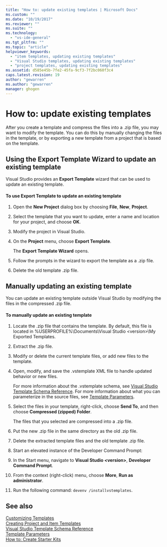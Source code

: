 ```yaml
---
title: "How to: update existing templates | Microsoft Docs"
ms.custom: ""
ms.date: "10/19/2017"
ms.reviewer: ""
ms.suite: ""
ms.technology: 
  - "vs-ide-general"
ms.tgt_pltfrm: ""
ms.topic: "article"
helpviewer_keywords: 
  - "item templates, updating existing templates"
  - "Visual Studio templates, updating existing templates"
  - "project templates, updating existing templates"
ms.assetid: d585e45b-7fe2-45fa-9cf3-7f2bc060f3c4
caps.latest.revision: 19
author: "gewarren"
ms.author: "gewarren"
manager: ghogen
---
```

# How to: update existing templates
After you create a template and compress the files into a .zip file, you may want to modify the template. You can do this by manually changing the files in the template, or by exporting a new template from a project that is based on the template.  
  
## Using the Export Template Wizard to update an existing template  
Visual Studio provides an **Export Template** wizard that can be used to update an existing template.  
  
#### To use Export Template to update an existing template  
  
1.  Open the **New Project** dialog box by choosing **File**, **New**, **Project**.  
  
2.  Select the template that you want to update, enter a name and location for your project, and choose **OK**.  
  
3.  Modify the project in Visual Studio.  
  
4.  On the **Project** menu, choose **Export Template**.  

    The **Export Template Wizard** opens.  

5.  Follow the prompts in the wizard to export the template as a .zip file.  

6.  Delete the old template .zip file.  
  
## Manually updating an existing template  
You can update an existing template outside Visual Studio by modifying the files in the compressed .zip file.  
  
#### To manually update an existing template  
  
1.  Locate the .zip file that contains the template. By default, this file is located in %USERPROFILE%\Documents\Visual Studio \<version\>\My Exported Templates\.  
  
2.  Extract the .zip file.  
  
3.  Modify or delete the current template files, or add new files to the template.  
  
4.  Open, modify, and save the .vstemplate XML file to handle updated behavior or new files.  

    For more information about the .vstemplate schema, see [Visual Studio Template Schema Reference](../extensibility/visual-studio-template-schema-reference.md). For more information about what you can parameterize in the source files, see [Template Parameters](../ide/template-parameters.md).  
  
5.  Select the files in your template, right-click, choose **Send To**, and then choose **Compressed (zipped) Folder**.  

    The files that you selected are compressed into a .zip file.  
  
6.  Put the new .zip file in the same directory as the old .zip file.  
  
7.  Delete the extracted template files and the old template .zip file.  
  
8.  Start an elevated instance of the Developer Command Prompt:  

  1. In the Start menu, navigate to **Visual Studio \<version\>**, **Developer Command Prompt**.  

  2. From the context (right-click) menu, choose **More**, **Run as administrator**.  
  
9. Run the following command: `devenv /installvstemplates`.  
  
## See also  
[Customizing Templates](../ide/customizing-project-and-item-templates.md)   
[Creating Project and Item Templates](../ide/creating-project-and-item-templates.md)   
[Visual Studio Template Schema Reference](../extensibility/visual-studio-template-schema-reference.md)   
[Template Parameters](../ide/template-parameters.md)   
[How to: Create Starter Kits](../ide/how-to-create-starter-kits.md)
